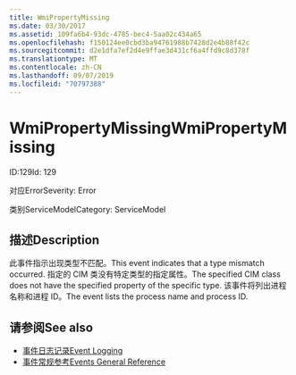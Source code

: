 ```yaml
---
title: WmiPropertyMissing
ms.date: 03/30/2017
ms.assetid: 109fa6b4-93dc-4785-bec4-5aa02c434a65
ms.openlocfilehash: f150124ee0cbd3ba94761988b7428d2e4b88f42c
ms.sourcegitcommit: d2e1dfa7ef2d4e9ffae3d431cf6a4ffd9c8d378f
ms.translationtype: MT
ms.contentlocale: zh-CN
ms.lasthandoff: 09/07/2019
ms.locfileid: "70797388"
---
```

# <a name="wmipropertymissing"></a><span data-ttu-id="71c6e-102">WmiPropertyMissing</span><span class="sxs-lookup"><span data-stu-id="71c6e-102">WmiPropertyMissing</span></span>
<span data-ttu-id="71c6e-103">ID:129</span><span class="sxs-lookup"><span data-stu-id="71c6e-103">Id: 129</span></span>  
  
 <span data-ttu-id="71c6e-104">对应Error</span><span class="sxs-lookup"><span data-stu-id="71c6e-104">Severity: Error</span></span>  
  
 <span data-ttu-id="71c6e-105">类别ServiceModel</span><span class="sxs-lookup"><span data-stu-id="71c6e-105">Category: ServiceModel</span></span>  
  
## <a name="description"></a><span data-ttu-id="71c6e-106">描述</span><span class="sxs-lookup"><span data-stu-id="71c6e-106">Description</span></span>  
 <span data-ttu-id="71c6e-107">此事件指示出现类型不匹配。</span><span class="sxs-lookup"><span data-stu-id="71c6e-107">This event indicates that a type mismatch occurred.</span></span> <span data-ttu-id="71c6e-108">指定的 CIM 类没有特定类型的指定属性。</span><span class="sxs-lookup"><span data-stu-id="71c6e-108">The specified CIM class does not have the specified property of the specific type.</span></span> <span data-ttu-id="71c6e-109">该事件将列出进程名称和进程 ID。</span><span class="sxs-lookup"><span data-stu-id="71c6e-109">The event lists the process name and process ID.</span></span>  
  
## <a name="see-also"></a><span data-ttu-id="71c6e-110">请参阅</span><span class="sxs-lookup"><span data-stu-id="71c6e-110">See also</span></span>

- [<span data-ttu-id="71c6e-111">事件日志记录</span><span class="sxs-lookup"><span data-stu-id="71c6e-111">Event Logging</span></span>](index.md)
- [<span data-ttu-id="71c6e-112">事件常规参考</span><span class="sxs-lookup"><span data-stu-id="71c6e-112">Events General Reference</span></span>](events-general-reference.md)
